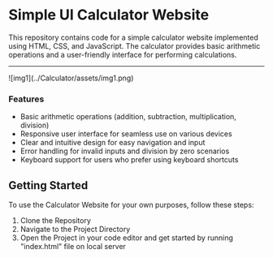 # Simple UI Calculator Website

This repository contains code for a simple calculator website implemented using HTML, CSS, and JavaScript. The calculator provides basic arithmetic operations and a user-friendly interface for performing calculations.
<hr>
![img1](../Calculator/assets/img1.png)

### Features

- Basic arithmetic operations (addition, subtraction, multiplication, division)
- Responsive user interface for seamless use on various devices
- Clear and intuitive design for easy navigation and input
- Error handling for invalid inputs and division by zero scenarios
- Keyboard support for users who prefer using keyboard shortcuts

## Getting Started

To use the Calculator Website for your own purposes, follow these steps:

1. Clone the Repository
2. Navigate to the Project Directory
3. Open the Project in your code editor and get started by running "index.html" file on local server
